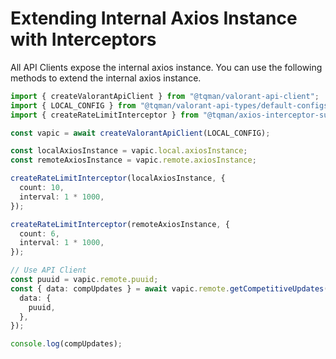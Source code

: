 # Extending Internal Axios Instance with Interceptors

All API Clients expose the internal axios instance. You can use the following methods to extend the internal axios instance.

```ts
import { createValorantApiClient } from "@tqman/valorant-api-client";
import { LOCAL_CONFIG } from "@tqman/valorant-api-types/default-configs";
import { createRateLimitInterceptor } from "@tqman/axios-interceptor-suite";

const vapic = await createValorantApiClient(LOCAL_CONFIG);

const localAxiosInstance = vapic.local.axiosInstance;
const remoteAxiosInstance = vapic.remote.axiosInstance;

createRateLimitInterceptor(localAxiosInstance, {
  count: 10,
  interval: 1 * 1000,
});

createRateLimitInterceptor(remoteAxiosInstance, {
  count: 6,
  interval: 1 * 1000,
});

// Use API Client
const puuid = vapic.remote.puuid;
const { data: compUpdates } = await vapic.remote.getCompetitiveUpdates({
  data: {
    puuid,
  },
});

console.log(compUpdates);
```
